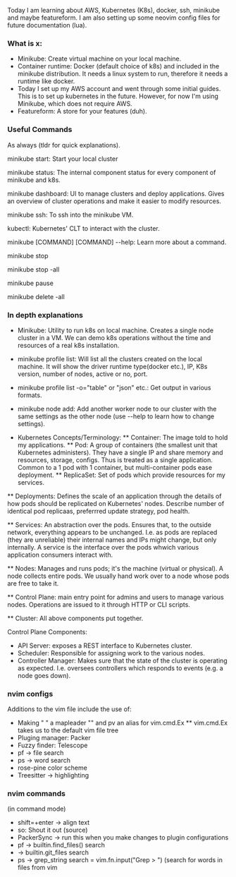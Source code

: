 
Today I am learning about AWS, Kubernetes (K8s), docker, ssh, minikube and maybe featureform. I am also setting up some neovim config files for future documentation (lua).

### What is x:

* Minikube: Create virtual machine on your local machine.
* Container runtime: Docker (default choice of k8s) and included in the minikube distribution. It needs a linux system to run, therefore it needs a runtime like docker.
* Today I set up my AWS account and went through some initial guides. This is to set up kubernetes in the future. However, for now I'm using Minikube, which does not require AWS. 
* Featureform: A store for your features (duh).


### Useful Commands

As always (tldr for quick explanations).

minikube start: Start your local cluster

minikube status: The internal component status for every component of minikube and k8s. 

minikube dashboard: UI to manage clusters and deploy applications. Gives an overview of cluster operations and make it easier to modify resources. 

minikube ssh: To ssh into the minikube VM.

kubectl: Kubernetes' CLT to interact with the cluster.

minikube [COMMAND] [COMMAND] --help: Learn more about a command. 

minikube stop

minikube stop -all

minikube pause

minikube delete -all


### In depth explanations

* Minikube: Utility to run k8s on local machine. Creates a single node cluster in a VM. We can demo k8s operations without the time and resources of a real k8s installation.

- minikube profile list: Will list all the clusters created on the local machine. It will show the driver runtime type(docker etc.), IP, K8s version, number of nodes, active or no, port. 

* minikube profile list -o="table" or "json" etc.: Get output in various formats.

* minikube node add: Add another worker node to our cluster with the same settings as the other node (use --help to learn how to change settings).


* Kubernetes Concepts/Terminology:
** Container: The image told to hold my applications. 
** Pod: A group of containers (the smallest unit that Kubernetes administers). They have a single IP and share memory and resources, storage, configs. Thus is treated as a single application. Common to a 1 pod with 1 container, but multi-container pods ease deployment.
** ReplicaSet: Set of pods which provide resources for my services.

** Deployments: Defines the scale of an application through the details of how pods should be replicated on Kubernetes' nodes. Describe number of identical pod replicaas, preferrred update strategy, pod health.

** Services: An abstraction over the pods. Ensures that, to the outside network, everything appears to be unchanged. I.e. as pods are replaced (they are unreliable) their internal names and IPs might change, but only internally. A service is the interface over the pods whwich various application consumers interact with.

** Nodes: Manages and runs pods; it's the machine (virtual or physical). A node collects entire pods. We usually hand work over to a node whose pods are free to take it.

** Control Plane: main entry point for admins and users to manage various nodes. Operations are issued to it through HTTP or CLI scripts.

** Cluster: All above components put together.

Control Plane Components:
- API Server: exposes a REST interface to Kubernetes cluster. 
- Scheduler: Responsible for assigning work to the various nodes. 
- Controller Manager: Makes sure that the state of the cluster is operating as expected. I.e. oversees controllers which responds to events (e.g. a node goes down).


### nvim configs

Additions to the vim file include the use of:
* Making " " a mapleader "<leader>" and pv an alias for vim.cmd.Ex
** vim.cmd.Ex takes us to the default vim file tree
* Pluging manager: Packer
* Fuzzy finder: Telescope 
* <leader>pf -> file search
* <leader>ps -> word search
* rose-pine color scheme
* Treesitter -> highlighting


### nvim commands
(in command mode)
* shift=+enter -> align text
* so: Shout it out (source)
* PackerSync -> run this when you make changes to plugin configurations
* <leader>pf -> builtin.find_files() search
* <C-p> -> builtin.git_files search
* <leader>ps -> grep_string search = vim.fn.input("Grep > ") (search for words in files from vim


